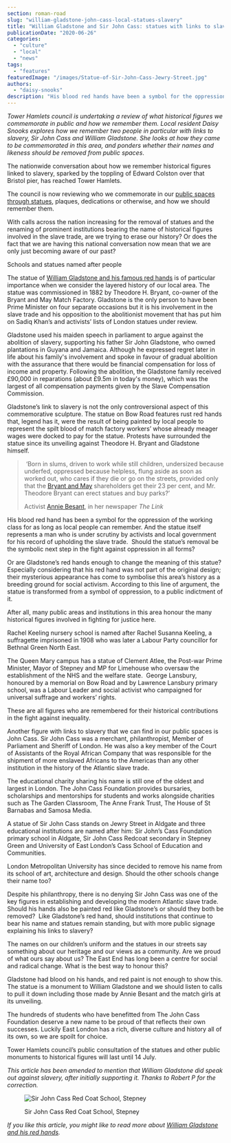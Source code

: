 ```yaml
---
section: roman-road
slug: "william-gladstone-john-cass-local-statues-slavery"
title: "William Gladstone and Sir John Cass: statues with links to slavery"
publicationDate: "2020-06-26"
categories: 
  - "culture"
  - "local"
  - "news"
tags: 
  - "features"
featuredImage: "/images/Statue-of-Sir-John-Cass-Jewry-Street.jpg"
authors: 
  - "daisy-snooks"
description: "His blood red hands have been a symbol for the oppression of the working class for as long as local people can remember. And the statue itself represents a man who is under scrutiny by activists and local government for his record upholding the slave trade.  Should the statue’s removal be the symbolic next step in the fight against oppression in all forms?"
---
```


_Tower Hamlets council is undertaking a review of what historical figures we commemorate in public and how we remember them. Local resident Daisy Snooks explores how we remember two people in particular with links to slavery, Sir John Cass and William Gladstone. She looks at how they came to be commemorated in this area, and ponders whether their names and likeness should be removed from public_ _spaces_.

The nationwide conversation about how we remember historical figures linked to slavery, sparked by the toppling of Edward Colston over that Bristol pier, has reached Tower Hamlets. 

The council is now reviewing who we commemorate in our [public spaces through statues](https://romanroadlondon.com/best-statues-monuments-to-see-tower-hamlets/), plaques, dedications or otherwise, and how we should remember them. 

With calls across the nation increasing for the removal of statues and the renaming of prominent institutions bearing the name of historical figures involved in the slave trade, are we trying to erase our history? Or does the fact that we are having this national conversation now mean that we are only just becoming aware of our past? 

Schools and statues named after people 

The statue of [William Gladstone and his famous red hands](https://romanroadlondon.com/red-hands-william-gladstone-statue/) is of particular importance when we consider the layered history of our local area. The statue was commissioned in 1882 by Theodore H. Bryant, co-owner of the Bryant and May Match Factory. Gladstone is the only person to have been Prime Minister on four separate occasions but it is his involvement in the slave trade and his opposition to the abolitionist movement that has put him on Sadiq Khan’s and activists’ lists of London statues under review. 

Gladstone used his maiden speech in parliament to argue against the abolition of slavery, supporting his father Sir John Gladstone, who owned plantations in Guyana and Jamaica. Although he expressed regret later in life about his family's involvement and spoke in favour of gradual abolition with the assurance that there would be financial compensation for loss of income and property. Following the abolition, the Gladstone family received £90,000 in reparations (about £9.5m in today's money), which was the largest of all compensation payments given by the Slave Compensation Commission. 

Gladstone’s link to slavery is not the only controversional aspect of this commemorative sculpture. The statue on Bow Road features rust red hands that, legend has it, were the result of being painted by local people to represent the spilt blood of match factory workers’ whose already meager wages were docked to pay for the statue. Protests have surrounded the statue since its unveiling against Theodore H. Bryant and Gladstone himself.  

>  ‘Born in slums, driven to work while still children, undersized because underfed, oppressed because helpless, flung aside as soon as worked out, who cares if they die or go on the streets, provided only that the [Bryant and May](https://romanroadlondon.com/sarah-chapman-matchstick-girl-campaign-memorial/) shareholders get their 23 per cent, and Mr. Theodore Bryant can erect statues and buy parks?’
> 
> Activist [Annie Besant](https://romanroadlondon.com/annie-besant-match-girl-riots-bow/), in her newspaper _The Link_

His blood red hand has been a symbol for the oppression of the working class for as long as local people can remember. And the statue itself represents a man who is under scrutiny by activists and local government for his record of upholding the slave trade.  Should the statue’s removal be the symbolic next step in the fight against oppression in all forms? 

Or are Gladstone’s red hands enough to change the meaning of this statue? Especially considering that his red hand was not part of the original design; their mysterious appearance has come to symbolise this area’s history as a breeding ground for social activism. According to this line of argument, the statue is transformed from a symbol of oppression, to a public indictment of it.   

After all, many public areas and institutions in this area honour the many historical figures involved in fighting for justice here. 

Rachel Keeling nursery school is named after Rachel Susanna Keeling, a suffragette imprisoned in 1908 who was later a Labour Party councillor for Bethnal Green North East. 

The Queen Mary campus has a statue of Clement Atlee, the Post-war Prime Minister, Mayor of Stepney and MP for Limehouse who oversaw the establishment of the NHS and the welfare state.  George Lansbury, honoured by a memorial on Bow Road and by Lawrence Lansbury primary school, was a Labour Leader and social activist who campaigned for universal suffrage and workers’ rights. 

These are all figures who are remembered for their historical contributions in the fight against inequality. 

Another figure with links to slavery that we can find in our public spaces is John Cass. Sir John Cass was a merchant, philanthropist, Member of Parliament and Sheriff of London. He was also a key member of the Court of Assistants of the Royal African Company that was responsible for the shipment of more enslaved Africans to the Americas than any other institution in the history of the Atlantic slave trade.  

The educational charity sharing his name is still one of the oldest and largest in London. The John Cass Foundation provides bursaries, scholarships and mentorships for students and works alongside charities such as The Garden Classroom, The Anne Frank Trust, The House of St Barnabas and Samosa Media.

A statue of Sir John Cass stands on Jewry Street in Aldgate and three educational institutions are named after him: Sir John’s Cass Foundation primary school in Aldgate, Sir John Cass Redcoat secondary in Stepney Green and University of East London’s Cass School of Education and Communities.

London Metropolitan University has since decided to remove his name from its school of art, architecture and design. Should the other schools change their name too?

Despite his philanthropy, there is no denying Sir John Cass was one of the key figures in establishing and developing the modern Atlantic slave trade. Should his hands also be painted red like Gladstone’s or should they both be removed?  Like Gladstone’s red hand, should institutions that continue to bear his name and statues remain standing, but with more public signage explaining his links to slavery?

The names on our children’s uniform and the statues in our streets say something about our heritage and our views as a community. Are we proud of what ours say about us? The East End has long been a centre for social and radical change. What is the best way to honour this?

Gladstone had blood on his hands, and red paint is not enough to show this. The statue is a monument to William Gladstone and we should listen to calls to pull it down including those made by Annie Besant and the match girls at its unveiling. 

The hundreds of students who have benefitted from The John Cass Foundation deserve a new name to be proud of that reflects their own successes. Luckily East London has a rich, diverse culture and history all of its own, so we are spoilt for choice. 

Tower Hamlets council’s public consultation of the statues and other public monuments to historical figures will last until 14 July. 

_This article has been amended to mention that William Gladstone did speak out against slavery, after initially supporting it. Thanks to Robert P for the correction._

<figure>

![Sir John Cass Red Coat School, Stepney](/images/Sir-John-Cass-Redcoats-school-stepney-1024x683.jpg)

<figcaption>

Sir John Cass Red Coat School, Stepney

</figcaption>

</figure>

  
_If you like this article, you might like to read more about_ [_William Gladstone and his red hands_](https://romanroadlondon.com/red-hands-william-gladstone-statue/)_._
